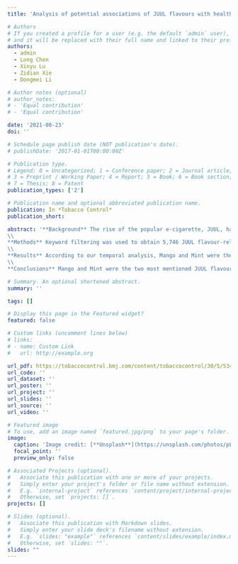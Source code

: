 ```yaml
---
title: 'Analysis of potential associations of JUUL flavours with health symptoms based on user-generated data from Reddit'

# Authors
# If you created a profile for a user (e.g. the default `admin` user), write the username (folder name) here
# and it will be replaced with their full name and linked to their profile.
authors:
  - admin
  - Long Chen
  - Xinyu Lu
  - Zidian Xie
  - Dongmei Li

# Author notes (optional)
# author_notes:
# - 'Equal contribution'
# - 'Equal contribution'

date: '2021-08-23'
doi: ''

# Schedule page publish date (NOT publication's date).
# publishDate: '2017-01-01T00:00:00Z'

# Publication type.
# Legend: 0 = Uncategorized; 1 = Conference paper; 2 = Journal article;
# 3 = Preprint / Working Paper; 4 = Report; 5 = Book; 6 = Book section;
# 7 = Thesis; 8 = Patent
publication_types: ['2']

# Publication name and optional abbreviated publication name.
publication: In *Tobacco Control*
publication_short: 

abstract: '**Background** The rise of the popular e-cigarette, JUUL, has been partly attributed to various teen-friendly e-liquid flavours offered. However, the possible health risks associated with each e-liquid flavour still remain unclear. This research focuses on the possible associations between JUUL flavours and health symptoms using social media data from Reddit.
\\
**Methods** Keyword filtering was used to obtain 5,746 JUUL flavour-related posts and 7927 health symptom-related posts from June 2015 to April 2019 from Reddit. Posts from September 2016 to April 2019 were used to conduct temporal analysis for nine health symptom categories and the 8 JUUL flavours. Finally, associations between the JUUL flavours and health symptom categories were examined on the user level using generalised estimating equation models.
\\
**Results** According to our temporal analysis, Mango and Mint were the most discussed JUUL flavours on Reddit. Respiratory and throat symptoms were the most discussed health issues together with JUUL on Reddit over time. Respiratory symptoms had potential associations with the Mango, Mint and Fruit JUUL flavours. Digestive symptoms had a potential association with the Crème flavour, psychological symptoms had a potential association with the Cucumber flavour, and cardiovascular symptoms had a potential association with the tobacco flavours.
\\
**Conclusions** Mango and Mint were the two most mentioned JUUL flavours on Reddit. Certain JUUL flavours were more likely to be mentioned together with certain categories of health symptoms by the same Reddit users. Our findings could prompt further medical research into the health symptoms associated with different e-liquid flavours.'

# Summary. An optional shortened abstract.
summary: ''

tags: []

# Display this page in the Featured widget?
featured: false

# Custom links (uncomment lines below)
# links:
# - name: Custom Link
#   url: http://example.org

url_pdf: https://tobaccocontrol.bmj.com/content/tobaccocontrol/30/5/534.full.pdf
url_code: ''
url_dataset: ''
url_poster: ''
url_project: ''
url_slides: ''
url_source: ''
url_video: ''

# Featured image
# To use, add an image named `featured.jpg/png` to your page's folder.
image:
  caption: 'Image credit: [**Unsplash**](https://unsplash.com/photos/pLCdAaMFLTE)'
  focal_point: ''
  preview_only: false

# Associated Projects (optional).
#   Associate this publication with one or more of your projects.
#   Simply enter your project's folder or file name without extension.
#   E.g. `internal-project` references `content/project/internal-project/index.md`.
#   Otherwise, set `projects: []`.
projects: []

# Slides (optional).
#   Associate this publication with Markdown slides.
#   Simply enter your slide deck's filename without extension.
#   E.g. `slides: "example"` references `content/slides/example/index.md`.
#   Otherwise, set `slides: ""`.
slides: ""
---
```

